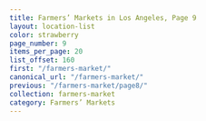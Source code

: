 ```yaml
---
title: Farmers’ Markets in Los Angeles, Page 9
layout: location-list
color: strawberry
page_number: 9
items_per_page: 20
list_offset: 160
first: "/farmers-market/"
canonical_url: "/farmers-market/"
previous: "/farmers-market/page8/"
collection: farmers-market
category: Farmers’ Markets
---
```


